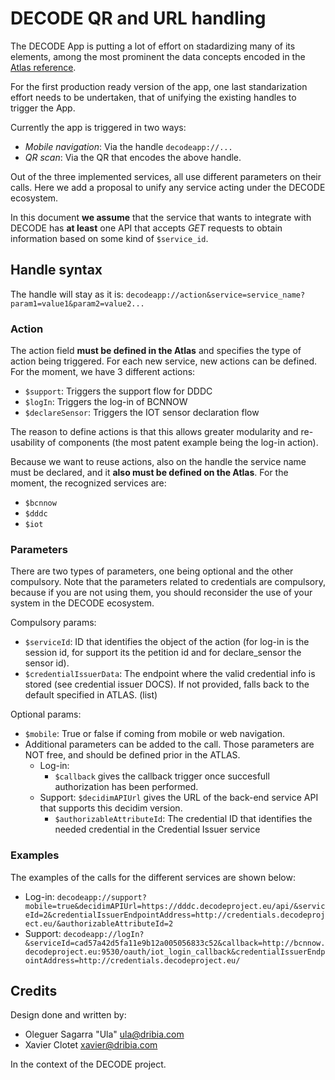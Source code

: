 # DECODE QR and URL handling

The DECODE App is putting a lot of effort on stadardizing many of its elements, among the most prominent the data concepts encoded in the [Atlas reference](https://github.com/DECODEproject/decodev2/blob/master/src/api/atlas/atlas.json).

For the first production ready version of the app, one last standarization effort needs to be undertaken, that of unifying the existing handles to trigger the App.

Currently the app is triggered in two ways:

- *Mobile navigation*: Via the handle ```decodeapp://...```
- *QR scan*: Via the QR that encodes the above handle.

Out of the three implemented services, all use different parameters on their calls. 
Here we add a proposal to unify any service acting under the DECODE ecosystem.

In this document **we assume** that the service that wants to integrate with DECODE has **at least** one API that accepts *GET* requests to obtain information based on some kind of ```$service_id```.

## Handle syntax

The handle will stay as it is: ```decodeapp://action&service=service_name?param1=value1&param2=value2...```

### Action

The action field **must be defined in the Atlas** and specifies the type of action being triggered. For each new service, new actions can be defined. For the moment, we have 3 different actions:

- ```$support```: Triggers the support flow for DDDC
- ```$logIn```: Triggers the log-in of BCNNOW
- ```$declareSensor```: Triggers the IOT sensor declaration flow

The reason to define actions is that this allows greater modularity and re-usability of components (the most patent example being the log-in action).

Because we want to reuse actions, also on the handle the service name must be declared, and it **also must be defined on the Atlas**. For the moment, the recognized services are:

- ```$bcnnow```
- ```$dddc```
- ```$iot```


### Parameters

There are two types of parameters, one being optional and the other compulsory. Note that the parameters related to credentials are compulsory, because if you are not using them, you should reconsider the use of your system in the DECODE ecosystem.

Compulsory params:
 - ```$serviceId```: ID that identifies the object of the action (for log-in is the session id, for support its the petition id and for declare_sensor the sensor id).
 - ```$credentialIssuerData```: The endpoint where the valid credential info is stored (see credential issuer DOCS). If not provided, falls back to the default specified in ATLAS. (list)

Optional params:
 - ```$mobile```: True or false if coming from mobile or web navigation.
 - Additional parameters can be added to the call. Those parameters are NOT free, and should be defined prior in the ATLAS.
   - Log-in: 
     - ```$callback``` gives the callback trigger once succesfull authorization has been performed.
   - Support: ```$decidimAPIUrl``` gives the URL of the back-end service API that supports this decidim version.
     - ```$authorizableAttributeId```: The credential ID that identifies the needed credential in the Credential Issuer service

### Examples

The examples of the calls for the different services are shown below:

- Log-in: ```decodeapp://support?mobile=true&decidimAPIUrl=https://dddc.decodeproject.eu/api/&serviceId=2&credentialIssuerEndpointAddress=http://credentials.decodeproject.eu/&authorizableAttributeId=2```
- Support: ```decodeapp://logIn?&serviceId=cad57a42d5fa11e9b12a005056833c52&callback=http://bcnnow.decodeproject.eu:9530/oauth/iot_login_callback&credentialIssuerEndpointAddress=http://credentials.decodeproject.eu/```

## Credits

Design done and written by:

- Oleguer Sagarra "Ula" <ula@dribia.com>
- Xavier Clotet <xavier@dribia.com>

In the context of the DECODE project.
